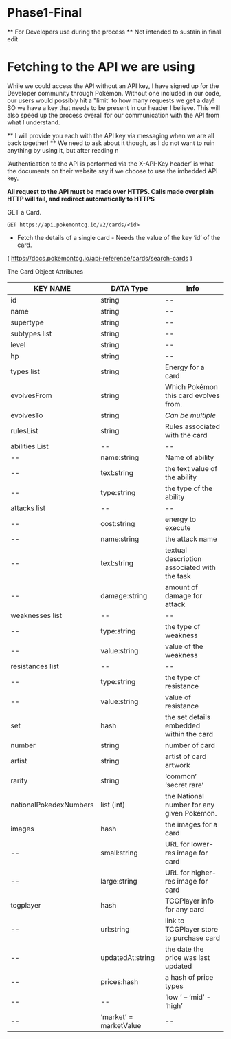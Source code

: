 # Phase1-Final

** For Developers use during the process
** Not intended to sustain in final edit

# Fetching to the API we are using

While we could access the API without an API key, I have signed up for the Developer community
through Pokémon. Without one included in our code, our users would possibly hit a "limit' to how many requests we get a day! SO we have a key that needs to be present in our header I believe. This will also speed up the process overall for our communication with the API from what I understand.

** I will provide you each with the API key via messaging when we are all back together!
** We need to ask about it though, as I do not want to ruin anything by using it, but after reading n 



‘Authentication to the API is performed via the X-API-Key header’ is what the documents on their website say if we choose to use the imbedded API key. 

**All request to the API must be made over HTTPS. Calls made over plain HTTP will fail, and redirect automatically to HTTPS**


GET a Card.

	GET https://api.pokemontcg.io/v2/cards/<id>


-	Fetch the details of a single card
        -   Needs the value of the key ‘id’ of the card.


(	https://docs.pokemontcg.io/api-reference/cards/search-cards )




The Card Object Attributes


|KEY NAME |DATA Type| Info|
|---------|---------|-----|
id |string| -- 
name |string | --
supertype |string | --
subtypes list |string | --
level |string | --
hp |string | --
types list |string |Energy for a card
evolvesFrom |string |Which Pokémon this card evolves from. 
evolvesTo |string |*Can be multiple*
rulesList |string |Rules associated with the card
abilities List | -- | --	
-- |name:string |Name of ability
-- |text:string |the text value of the ability
-- |type:string |the type of the ability
attacks list | -- | --		
-- |cost:string |energy to execute
-- |name:string	|the attack name
-- |text:string	|textual description associated with the task
-- |damage:string |amount of damage for attack
weaknesses list|--|--	
-- |type:string |the type of weakness
-- |value:string |value of the weakness
resistances list | -- | --	
--|type:string |the type of resistance
-- |value:string |value of resistance
set	|hash |the set details embedded within the card
number |string | number of card
artist |string |artist of card artwork
rarity |string |‘common’ ‘secret rare’
nationalPokedexNumbers |list (int) |the National number for any given Pokémon. 
images |hash |the images for a card
-- |small:string |URL for lower-res image for card
-- |large:string |URL for higher-res image for card
tcgplayer |hash |TCGPlayer info for any card
-- |url:string |link to TCGPlayer store to purchase card
-- |updatedAt:string |the date the price was last updated
-- |prices:hash	|a hash of price types
--|--|‘low    ’ – ‘mid’ - ‘high’
--|‘market’ = marketValue|--
		
